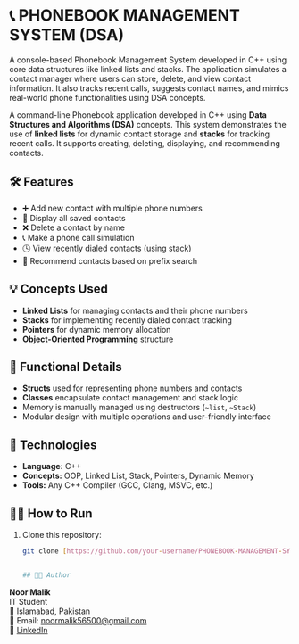 # 📞 PHONEBOOK MANAGEMENT SYSTEM (DSA)

A console-based Phonebook Management System developed in C++ using core data structures like linked lists and stacks. The application simulates a contact manager where users can store, delete, and view contact information. It also tracks recent calls, suggests contact names, and mimics real-world phone functionalities using DSA concepts.

A command-line Phonebook application developed in C++ using **Data Structures and Algorithms (DSA)** concepts. This system demonstrates the use of **linked lists** for dynamic contact storage and **stacks** for tracking recent calls. It supports creating, deleting, displaying, and recommending contacts.

## 🛠 Features

- ➕ Add new contact with multiple phone numbers
- 📃 Display all saved contacts
- ❌ Delete a contact by name
- 📞 Make a phone call simulation
- 🕓 View recently dialed contacts (using stack)
- 🤖 Recommend contacts based on prefix search

## 💡 Concepts Used

- **Linked Lists** for managing contacts and their phone numbers
- **Stacks** for implementing recently dialed contact tracking
- **Pointers** for dynamic memory allocation
- **Object-Oriented Programming** structure

## 🧪 Functional Details

- **Structs** used for representing phone numbers and contacts
- **Classes** encapsulate contact management and stack logic
- Memory is manually managed using destructors (`~list`, `~Stack`)
- Modular design with multiple operations and user-friendly interface

## 🔧 Technologies

- **Language:** C++
- **Concepts:** OOP, Linked List, Stack, Pointers, Dynamic Memory
- **Tools:** Any C++ Compiler (GCC, Clang, MSVC, etc.)

## 👨‍💻 How to Run

1. Clone this repository:
   ```bash
   git clone [https://github.com/your-username/PHONEBOOK-MANAGEMENT-SYSTEM-DSA.git](https://github.com/noormalik33/PHONEBOOK-MANAGEMENT-SYSTEM-DSA.git)


   ## 👩‍💻 Author

**Noor Malik**  
IT Student  
📍 Islamabad, Pakistan  
📧 Email: noormalik56500@gmail.com  
🔗 [LinkedIn](https://www.linkedin.com/in/noormalik56500/)
